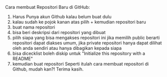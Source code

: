 Cara membuat Repositori Baru di GitHub:
1. Harus Punya akun Github kalau belum buat dulu
2. kalau sudah ke pojok kanan atas pilih + kemudian repositori baru
3. buat nama repositori 
4. bisa beri deskripsi dari repositori yang dibuat
5. pilih siapa yang bisa mengakses repositori ini
jika memilih public berarti repositori dapat diakses umum, jika private repositori hanya dapat dilihat oleh anda sendiri atau hanya dibagikan kepada siapa
6. bisa dicecklist boleh diskip untuk "Initialize this repository with a README"
7. kemudian buat repositori
Seperti itulah cara membuat repositori di Github, mudah kan?! Terima kasih.
